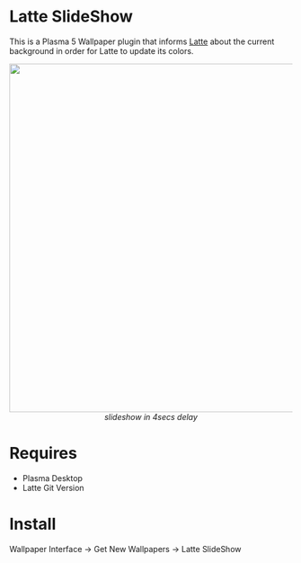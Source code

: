 # Latte SlideShow
This is a Plasma 5 Wallpaper plugin that informs [Latte](https://phabricator.kde.org/source/latte-dock/repository/master/) about the current background in order for Latte to update its colors.

<p align="center">
<img src="https://media.giphy.com/media/dJQBDzringmYycdGRl/giphy.gif" width="620" ><br/>
<i>slideshow in 4secs delay</i>
</p>

# Requires

- Plasma Desktop
- Latte Git Version

# Install

Wallpaper Interface -> Get New Wallpapers -> Latte SlideShow

